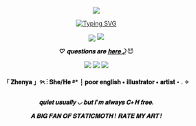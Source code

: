 <p align="Center">
<img src="https://img.shields.io/badge/EV.EVSY-ARTIST-orange?style=plastic"
  </p>
<p align="center"> <a href="https://git.io/typing-svg"><img src="https://readme-typing-svg.herokuapp.com?font=Fira+Code&pause=1000&color=710A0A&width=735&lines=𝑭𝒐𝒍𝒍𝒐𝒘+𝒎𝒚+𝑮𝒊𝒕𝑯𝒖𝒃+𝒇𝒐𝒓+𝑭𝑹𝑬𝑬,+𝒐𝒓+𝑰'𝒍𝒍+𝒈𝒆𝒕+𝒚𝒐𝒖!+😈" alt="Typing SVG" /></a>

<p align="center">
<img src="https://github.com/staticmoth-supremacy/EV.EVSY/blob/main/1.png"


<p align="center">
<img src="https://github.com/staticmoth-supremacy/EV.EVSY/blob/main/blinkiesCafe-Kq.gif" </p>

***<p align="center"> ♡ 𝐪𝐮𝐞𝐬𝐭𝐢𝐨𝐧𝐬 𝐚𝐫𝐞*** ***<a href="https://evevsy.straw.page/">𝐡𝐞𝐫𝐞 ⤸</a>***  😈 </p>
<div align="center">
    <p align="center"> 
      <img src="https://github.com/staticmoth-supremacy/EV.EVSY/blob/main/5.png"> 
    <img src="https://github.com/staticmoth-supremacy/EV.EVSY/blob/main/6.png"> 
      <img src="https://github.com/staticmoth-supremacy/EV.EVSY/blob/main/8.png"> 
    </p>
<strong>「 𝐙𝐡𝐞𝐧𝐲𝐚 」୨ৎ ⋮ 𝐒𝐡𝐞/𝐇𝐞 ࿔* ┆ 𝐩𝐨𝐨𝐫 𝐞𝐧𝐠𝐥𝐢𝐬𝐡 • 𝐢𝐥𝐥𝐮𝐬𝐭𝐫𝐚𝐭𝐨𝐫 • 𝐚𝐫𝐭𝐢𝐬𝐭・. ✧ </strong>
</div> 

***<p align="center"> 𝐪𝐮𝐢𝐞𝐭 𝐮𝐬𝐮𝐚𝐥𝐥𝐲 ◡ 𝐛𝐮𝐭 𝐢'𝐦 𝐚𝐥𝐰𝐚𝐲𝐬 𝐂+𝐇 𝐟𝐫𝐞𝐞. </p>***
 
***<p align="center">𝐀 𝐁𝐈𝐆 𝐅𝐀𝐍 𝐎𝐅 𝐒𝐓𝐀𝐓𝐈𝐂𝐌𝐎𝐓𝐇 ! 𝐑𝐀𝐓𝐄 𝐌𝐘 𝐀𝐑𝐓 ! </p>***
  <p align="Center">
  <img src="https://komarev.com/ghpvc/?username=staticmoth-supremacy&style=flat-square&color=blue" alt=""
</p>
